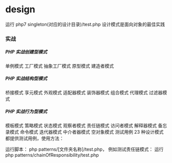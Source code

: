 # design 
运行 php7 singleton(对应的设计目录)/test.php
设计模式是面向对象的最佳实践

###  实战
##### PHP 实战创建型模式
单例模式
工厂模式
抽象工厂模式
原型模式
建造者模式
##### PHP 实战结构型模式
桥接模式
享元模式
外观模式
适配器模式
装饰器模式
组合模式
代理模式
过滤器模式
##### PHP 实战行为型模式
模板模式
策略模式
状态模式
观察者模式
责任链模式
访问者模式
解释器模式
备忘录模式
命令模式
迭代器模式
中介者器模式
空对象模式
测试用例
23 种设计模式都提供测试用例，使用方法：

运行脚本： php patterns/[文件夹名称]/test.php，
例如测试责任链模式： 运行 php patterns/chainOfResponsibility/test.php
